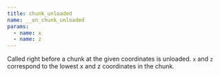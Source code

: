 ```yaml
---
title: chunk_unloaded
name: __on_chunk_unloaded
params:
  - name: x
  - name: z
---
```


Called right before a chunk at the given coordinates is unloaded. `x` and `z` correspond to the lowest x and z coordinates in the chunk.
